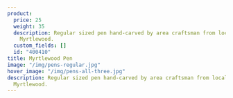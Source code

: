 ```yaml
---
product:
  price: 25
  weight: 35
  description: Regular sized pen hand-carved by area craftsman from locally sourced
    Myrtlewood.
  custom_fields: []
  id: "400410"
title: Myrtlewood Pen
image: "/img/pens-regular.jpg"
hover_image: "/img/pens-all-three.jpg"
description: Regular sized pen hand-carved by area craftsman from locally sourced
  Myrtlewood.
---
```


